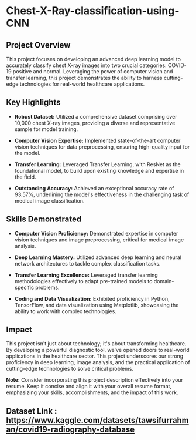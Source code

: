 # Chest-X-Ray-classification-using-CNN


## Project Overview

This project focuses on developing an advanced deep learning model to accurately classify chest X-ray images into two crucial categories: COVID-19 positive and normal. Leveraging the power of computer vision and transfer learning, this project demonstrates the ability to harness cutting-edge technologies for real-world healthcare applications.

## Key Highlights

- **Robust Dataset:** Utilized a comprehensive dataset comprising over 10,000 chest X-ray images, providing a diverse and representative sample for model training.

- **Computer Vision Expertise:** Implemented state-of-the-art computer vision techniques for data preprocessing, ensuring high-quality input for the model.

- **Transfer Learning:** Leveraged Transfer Learning, with ResNet as the foundational model, to build upon existing knowledge and expertise in the field.

- **Outstanding Accuracy:** Achieved an exceptional accuracy rate of 93.57%, underlining the model's effectiveness in the challenging task of medical image classification.

## Skills Demonstrated

- **Computer Vision Proficiency:** Demonstrated expertise in computer vision techniques and image preprocessing, critical for medical image analysis.

- **Deep Learning Mastery:** Utilized advanced deep learning and neural network architectures to tackle complex classification tasks.

- **Transfer Learning Excellence:** Leveraged transfer learning methodologies effectively to adapt pre-trained models to domain-specific problems.

- **Coding and Data Visualization:** Exhibited proficiency in Python, TensorFlow, and data visualization using Matplotlib, showcasing the ability to work with complex technologies.

## Impact

This project isn't just about technology; it's about transforming healthcare. By developing a powerful diagnostic tool, we've opened doors to real-world applications in the healthcare sector. This project underscores our strong proficiency in deep learning, image analysis, and the practical application of cutting-edge technologies to solve critical problems.

**Note:** Consider incorporating this project description effectively into your resume. Keep it concise and align it with your overall resume format, emphasizing your skills, accomplishments, and the impact of this work.

## Dataset Link : https://www.kaggle.com/datasets/tawsifurrahman/covid19-radiography-database

